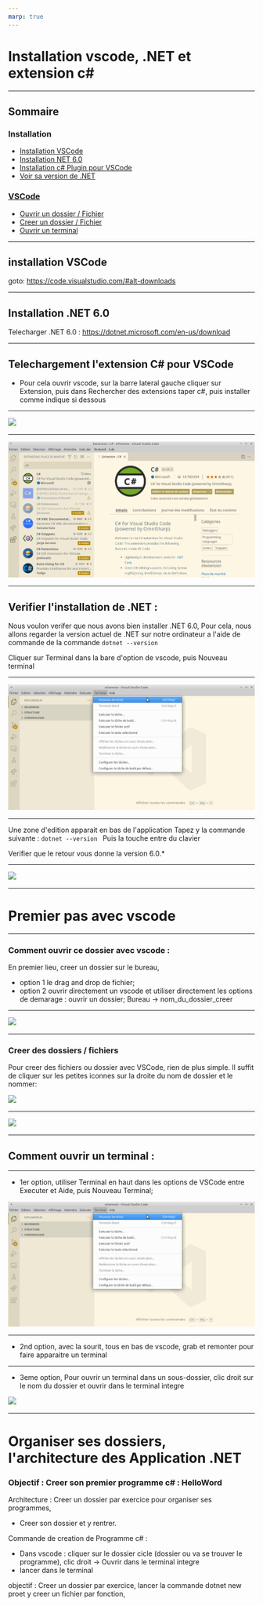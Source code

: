 ```yaml
---
marp: true
---
```


# Installation vscode, .NET et extension c#

---


##	Sommaire
### Installation
- [Installation VSCode](#VSCodeInstall)
- [Installation NET 6.0](#NetInstall)
- [Installation c# Plugin pour VSCode](#CSharpInstall)
- [Voir sa version de .NET](#net6)

### [VSCode](#vscode)
- [Ouvrir un dossier / Fichier ](#opendir)
- [Creer un dossier / Fichier](#createdir)
- [Ouvrir un terminal](#openterm)



---


##  installation VSCode <a id="VSCodeInstall"></a>



goto:
https://code.visualstudio.com/#alt-downloads

---
## Installation .NET 6.0 <a id="NetInstall"></a>

Telecharger .NET 6.0 : https://dotnet.microsoft.com/en-us/download

---

## Telechargement l'extension C# pour VSCode <a id="CSharpInstall"></a>
- Pour cela ouvrir vscode, sur la barre lateral gauche cliquer sur Extension, puis dans Rechercher des extensions taper c#, puis installer comme indique si dessous

---

![](src/Untitled.png)


---

![](src/vscode_csharp_plugin_installation.png)

---




## Verifier l'installation de .NET : <a id="net6"></a>

Nous voulon verifer que nous avons bien installer .NET 6.0,
Pour cela, nous allons regarder la version actuel de .NET sur notre ordinateur a l'aide de commande de la commande ```dotnet --version```
 
  
Cliquer sur Terminal dans la bare d'option de vscode, puis Nouveau terminal

---

![](src/open_a_term.png)


---

Une zone d'edition apparait en bas de l'application
Tapez y la commande suivante :
```dotnet --version ```
Puis la touche entre du clavier

Verifier que le retour vous donne la version 6.0.*

---

![](src/dotnet--version.png)

---

#  Premier pas avec vscode <a id="vscode"></a>

---


### Comment ouvrir ce dossier avec vscode : <a id="opendir"></a>
En premier lieu, creer un dossier sur le bureau,

-	option 1 le drag and drop de fichier;
-	option 2 ouvrir directement un vscode et utiliser directement les options de demarage : ouvrir un dossier; Bureau -> nom_du_dossier_creer

---

![](src/open_dir_vscode.png)

---

### Creer des dossiers / fichiers <a id="createdir"></a>
Pour creer des fichiers ou dossier avec VSCode, rien de plus simple.
Il suffit de cliquer sur les petites iconnes sur la droite du nom de dossier et le nommer: 


![](src/new_file.png)

---
![](src/new_dir.png)

---



## Comment ouvrir un terminal : <a id="openterm"></a>





---

- 1er option, utiliser Terminal en haut dans les options de VSCode entre Executer et Aide, puis Nouveau Terminal;

![](src/open_a_term.png)

---

- 2nd option, avec la sourit, tous en bas de vscode, grab et remonter pour faire apparaitre un terminal


---

- 3eme option,
Pour ouvrir un terminal dans un sous-dossier, clic droit sur le nom du dossier et ouvrir dans le terminal integre

![](src/termIntegre.png)


---


# Organiser ses dossiers, l'architecture des Application .NET

### Objectif : Creer son premier programme c# : HelloWord

Architecture : Creer un dossier par exercice pour organiser ses programmes,
	
- Creer son dossier et y rentrer.

Commande de creation de Programme c# :
- Dans vscode : cliquer sur le dossier cicle (dossier ou va se trouver le programme), clic droit -> Ouvrir dans le terminal integre
- lancer dans le terminal

objectif : Creer un dossier par exercice, lancer la commande dotnet new proet y creer un fichier par fonction, 










